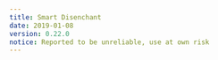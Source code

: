 ```yaml
---
title: Smart Disenchant
date: 2019-01-08
version: 0.22.0
notice: Reported to be unreliable, use at own risk
---
```

